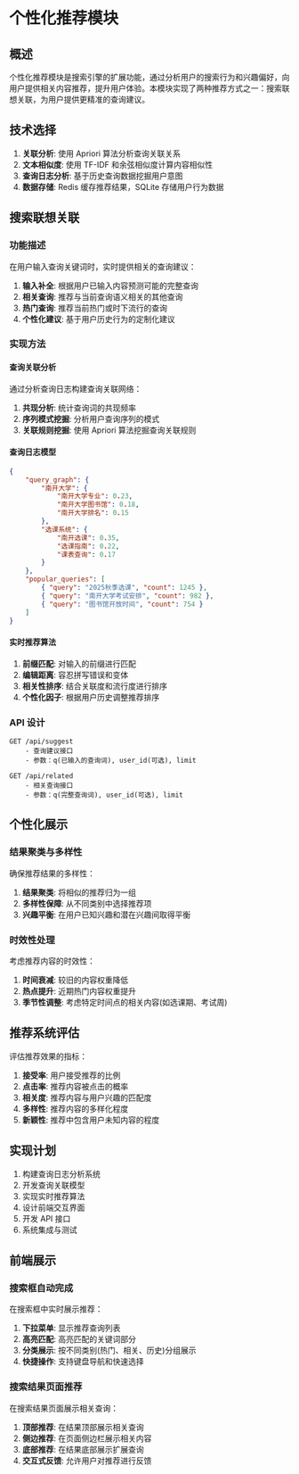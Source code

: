# 个性化推荐模块

## 概述

个性化推荐模块是搜索引擎的扩展功能，通过分析用户的搜索行为和兴趣偏好，向用户提供相关内容推荐，提升用户体验。本模块实现了两种推荐方式之一：搜索联想关联，为用户提供更精准的查询建议。

## 技术选择

1. **关联分析**: 使用 Apriori 算法分析查询关联关系
2. **文本相似度**: 使用 TF-IDF 和余弦相似度计算内容相似性
3. **查询日志分析**: 基于历史查询数据挖掘用户意图
4. **数据存储**: Redis 缓存推荐结果，SQLite 存储用户行为数据

## 搜索联想关联

### 功能描述

在用户输入查询关键词时，实时提供相关的查询建议：

1. **输入补全**: 根据用户已输入内容预测可能的完整查询
2. **相关查询**: 推荐与当前查询语义相关的其他查询
3. **热门查询**: 推荐当前热门或时下流行的查询
4. **个性化建议**: 基于用户历史行为的定制化建议

### 实现方法

#### 查询关联分析

通过分析查询日志构建查询关联网络：

1. **共现分析**: 统计查询词的共现频率
2. **序列模式挖掘**: 分析用户查询序列的模式
3. **关联规则挖掘**: 使用 Apriori 算法挖掘查询关联规则

#### 查询日志模型

```json
{
    "query_graph": {
        "南开大学": {
            "南开大学专业": 0.23,
            "南开大学图书馆": 0.18,
            "南开大学排名": 0.15
        },
        "选课系统": {
            "南开选课": 0.35,
            "选课指南": 0.22,
            "课表查询": 0.17
        }
    },
    "popular_queries": [
        { "query": "2025秋季选课", "count": 1245 },
        { "query": "南开大学考试安排", "count": 982 },
        { "query": "图书馆开放时间", "count": 754 }
    ]
}
```

#### 实时推荐算法

1. **前缀匹配**: 对输入的前缀进行匹配
2. **编辑距离**: 容忍拼写错误和变体
3. **相关性排序**: 结合关联度和流行度进行排序
4. **个性化因子**: 根据用户历史调整推荐排序

### API 设计

```
GET /api/suggest
    - 查询建议接口
    - 参数：q(已输入的查询词), user_id(可选), limit

GET /api/related
    - 相关查询接口
    - 参数：q(完整查询词), user_id(可选), limit
```

## 个性化展示

### 结果聚类与多样性

确保推荐结果的多样性：

1. **结果聚类**: 将相似的推荐归为一组
2. **多样性保障**: 从不同类别中选择推荐项
3. **兴趣平衡**: 在用户已知兴趣和潜在兴趣间取得平衡

### 时效性处理

考虑推荐内容的时效性：

1. **时间衰减**: 较旧的内容权重降低
2. **热点提升**: 近期热门内容权重提升
3. **季节性调整**: 考虑特定时间点的相关内容(如选课期、考试周)

## 推荐系统评估

评估推荐效果的指标：

1. **接受率**: 用户接受推荐的比例
2. **点击率**: 推荐内容被点击的概率
3. **相关度**: 推荐内容与用户兴趣的匹配度
4. **多样性**: 推荐内容的多样化程度
5. **新颖性**: 推荐中包含用户未知内容的程度

## 实现计划

1. 构建查询日志分析系统
2. 开发查询关联模型
3. 实现实时推荐算法
4. 设计前端交互界面
5. 开发 API 接口
6. 系统集成与测试

## 前端展示

### 搜索框自动完成

在搜索框中实时展示推荐：

1. **下拉菜单**: 显示推荐查询列表
2. **高亮匹配**: 高亮匹配的关键词部分
3. **分类展示**: 按不同类别(热门、相关、历史)分组展示
4. **快捷操作**: 支持键盘导航和快速选择

### 搜索结果页面推荐

在搜索结果页面展示相关查询：

1. **顶部推荐**: 在结果顶部展示相关查询
2. **侧边推荐**: 在页面侧边栏展示相关内容
3. **底部推荐**: 在结果底部展示扩展查询
4. **交互式反馈**: 允许用户对推荐进行反馈
